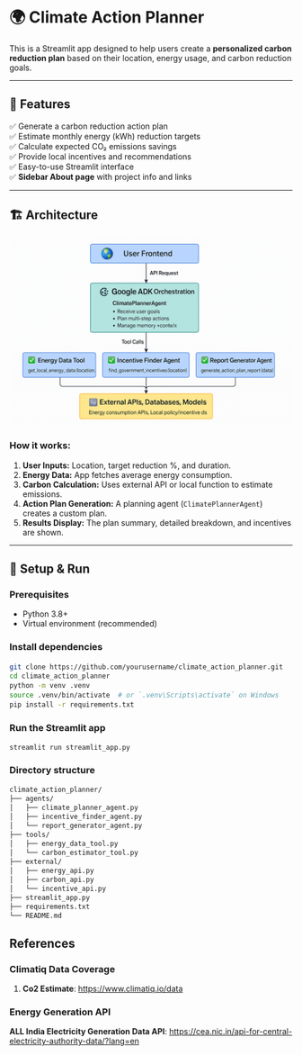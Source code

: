 # 🌍 Climate Action Planner

This is a Streamlit app designed to help users create a **personalized carbon reduction plan** based on their location, energy usage, and carbon reduction goals.

---

## 🚀 Features

✅ Generate a carbon reduction action plan  
✅ Estimate monthly energy (kWh) reduction targets  
✅ Calculate expected CO₂ emissions savings  
✅ Provide local incentives and recommendations  
✅ Easy-to-use Streamlit interface  
✅ **Sidebar About page** with project info and links

---

## 🏗 Architecture

![Architecture Diagram](assets/img.png)

### How it works:
1. **User Inputs:** Location, target reduction %, and duration.
2. **Energy Data:** App fetches average energy consumption.
3. **Carbon Calculation:** Uses external API or local function to estimate emissions.
4. **Action Plan Generation:** A planning agent (`ClimatePlannerAgent`) creates a custom plan.
5. **Results Display:** The plan summary, detailed breakdown, and incentives are shown.

---

## 🔧 Setup & Run

### Prerequisites
- Python 3.8+
- Virtual environment (recommended)

### Install dependencies

```bash
git clone https://github.com/yourusername/climate_action_planner.git
cd climate_action_planner
python -m venv .venv
source .venv/bin/activate  # or `.venv\Scripts\activate` on Windows
pip install -r requirements.txt
```
### Run the Streamlit app
```commandline
streamlit run streamlit_app.py
```

### Directory structure
```commandline
climate_action_planner/
├── agents/
│   ├── climate_planner_agent.py
│   ├── incentive_finder_agent.py
│   └── report_generator_agent.py
├── tools/
│   ├── energy_data_tool.py
│   └── carbon_estimator_tool.py
├── external/
│   ├── energy_api.py
│   ├── carbon_api.py
│   └── incentive_api.py
├── streamlit_app.py
├── requirements.txt
└── README.md
```
## References

### Climatiq Data Coverage
1. **Co2 Estimate**: https://www.climatiq.io/data
### Energy Generation API
**ALL India Electricity Generation Data API**: https://cea.nic.in/api-for-central-electricity-authority-data/?lang=en
